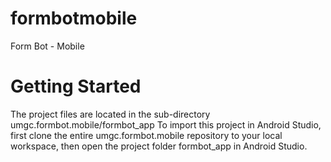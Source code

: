 # formbotmobile
Form Bot - Mobile

# Getting Started
The project files are located in the sub-directory umgc.formbot.mobile/formbot_app
To import this project in Android Studio, first clone the entire umgc.formbot.mobile repository to your local workspace, then open the project folder formbot_app in Android Studio.